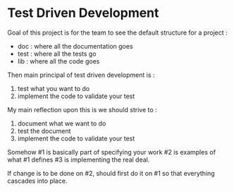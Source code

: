 Test Driven Development
=======================

Goal of this project is for the team to see the default structure for a project :

- doc : where all the documentation goes
- test : where all the tests go
- lib : where all the code goes

Then main principal of test driven development is :
1) test what you want to do
2) implement the code to validate your test

My main reflection upon this is we should strive to :
1) document what we want to do
2) test the document
3) implement the code to validate your test

Somehow #1 is basically part of specifying your work
#2 is examples of what #1 defines
#3 is implementing the real deal.

If change is to be done on #2, should first do it on #1 so that everything cascades into place.

